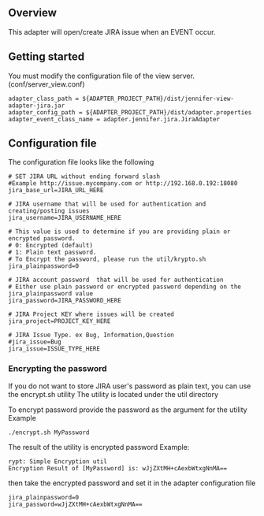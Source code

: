 ## Overview
This adapter will open/create JIRA issue when an EVENT occur.

## Getting started
You must modify the configuration file of the view server. (conf/server_view.conf)
```
adapter_class_path = ${ADAPTER_PROJECT_PATH}/dist/jennifer-view-adapter-jira.jar
adapter_config_path = ${ADAPTER_PROJECT_PATH}/dist/adapter.properties
adapter_event_class_name = adapter.jennifer.jira.JiraAdapter
```

## Configuration file
The configuration file looks like the following
```
# SET JIRA URL without ending forward slash
#Example http://issue.mycompany.com or http://192.168.0.192:18080
jira_base_url=JIRA_URL_HERE

# JIRA username that will be used for authentication and creating/posting issues
jira_username=JIRA_USERNAME_HERE

# This value is used to determine if you are providing plain or encrypted password.
# 0: Encrypted (default)
# 1: Plain text password.
# To Encrypt the password, please run the util/krypto.sh
jira_plainpassword=0

# JIRA account password  that will be used for authentication
# Either use plain password or encrypted password depending on the jira_plainpassword value
jira_password=JIRA_PASSWORD_HERE

# JIRA Project KEY where issues will be created
jira_project=PROJECT_KEY_HERE

# JIRA Issue Type. ex Bug, Information,Question
#jira_issue=Bug
jira_issue=ISSUE_TYPE_HERE

```
### Encrypting the password
If you do not want to store JIRA user's password as plain text, you can use the encrypt.sh utility
The utility is located under the util directory

To encrypt password provide the password as the argument for the utility
Example
```
./encrypt.sh MyPassword
```
The result of the utility is encrypted password
Example:
```
rypt: Simple Encryption util
Encryption Result of [MyPassword] is: wJjZXtMH+cAexbWtxgNnMA==
```
then take the encrypted password and set it in the adapter configuration file
```
jira_plainpassword=0
jira_password=wJjZXtMH+cAexbWtxgNnMA==
```